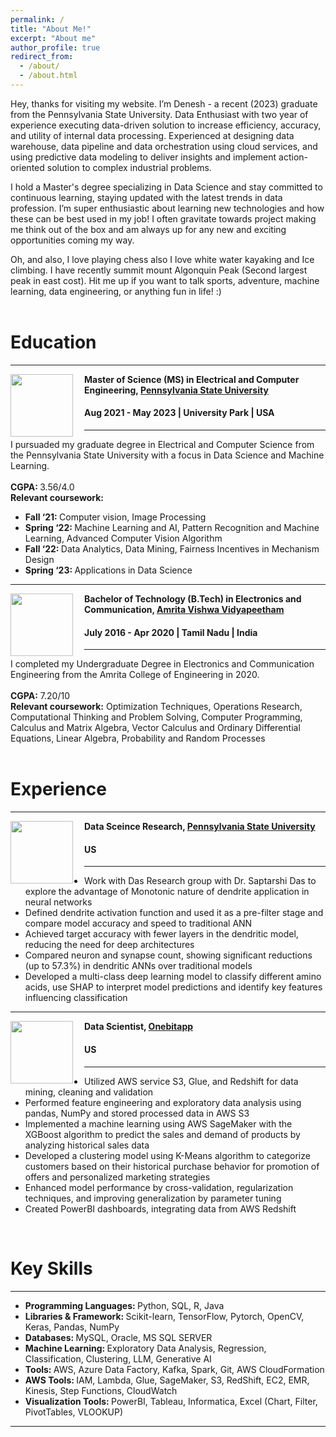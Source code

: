 ```yaml
---
permalink: /
title: "About Me!"
excerpt: "About me"
author_profile: true
redirect_from: 
  - /about/
  - /about.html
---
```

Hey, thanks for visiting my website. I’m Denesh - a recent (2023) graduate from the Pennsylvania State University. Data Enthusiast with two year of experience executing data-driven solution to increase efficiency, accuracy, and utility of internal data processing. Experienced at designing data warehouse, data pipeline and data orchestration using cloud services, and using predictive data modeling to deliver insights and implement action-oriented solution to complex industrial problems.

I hold a Master's degree specializing in Data Science and stay committed to continuous learning, staying updated with the latest trends in data profession. I’m super enthusiastic about learning new technologies and how these can be best used in my job! I often gravitate towards project making me think out of the box and am always up for any new and exciting opportunities coming my way.

Oh, and also, I love playing chess also I love white water kayaking and Ice climbing. I have recently summit mount Algonquin Peak (Second largest peak in east cost). Hit me up if you want to talk sports, adventure, machine learning, data engineering, or anything fun in life! :) 
<br> <br>
# Education
-----
<img align="left" height="100" width="100" src="http://deneshkumarmn.github.io/ds/images/pennstate.png" style="padding-right:15px">

**Master of Science (MS) in Electrical and Computer Engineering, [Pennsylvania State University](https://www.psu.edu/)**
#### Aug 2021 - May 2023 | University Park | USA

-----
I pursuaded my graduate degree in Electrical and Computer Science from the Pennsylvania State University with a focus in Data Science and Machine Learning. <br> <br>
<strong>CGPA: </strong> 3.56/4.0 <br>
<strong>Relevant coursework:</strong>
* <strong>Fall ‘21: </strong>Computer vision, Image Processing <br>
* <strong>Spring ‘22: </strong>Machine Learning and AI, Pattern Recognition and Machine Learning, Advanced Computer Vision Algorithm <br>
* <strong>Fall ‘22: </strong>Data Analytics, Data Mining, Fairness Incentives in Mechanism Design <br>
* <strong>Spring ‘23: </strong>Applications in Data Science  <br>

-----
<img align="left" height="100" width="100" src="http://deneshkumarmn.github.io/ds/images/amrita.png" style="padding-right:15px">

**Bachelor of Technology (B.Tech) in Electronics and Communication, [Amrita Vishwa Vidyapeetham](https://www.amrita.edu/)**
#### July 2016 - Apr 2020 | Tamil Nadu | India

-----
I completed my Undergraduate Degree in Electronics and Communication Engineering from the Amrita College of Engineering in 2020. <br> <br>
<strong>CGPA:</strong> 7.20/10 <br> 
<strong>Relevant coursework:</strong> Optimization Techniques, Operations Research, Computational Thinking and Problem Solving, Computer Programming, Calculus and Matrix Algebra, Vector Calculus and Ordinary Differential Equations, Linear Algebra, Probability and Random Processes<br>
<br>
# Experience
-----
<img align="left" height="100" width="100" src="http://deneshkumarmn.github.io/ds/images/pennstate.png" style="padding-right:15px">

**Data Sceince Research, [Pennsylvania State University](https://www.psu.edu/)** 
#### US
----- 
*	Work with Das Research group with Dr. Saptarshi Das to explore the advantage of Monotonic nature of dendrite application in
neural networks
*	Defined dendrite activation function and used it as a pre-filter stage and compare model accuracy and speed to traditional ANN
*	Achieved target accuracy with fewer layers in the dendritic model, reducing the need for deep architectures
*	Compared neuron and synapse count, showing significant reductions (up to 57.3%) in dendritic ANNs over traditional models
*	Developed a multi-class deep learning model to classify different amino acids, use SHAP to interpret model predictions and
identify key features influencing classification

-----
<img align="left" height="100" width="100" src="http://deneshkumarmn.github.io/ds/images/onebit.png" style="padding-right:15px">

**Data Scientist, [Onebitapp](https://onebitapp.com)** 
#### US 
-----
*	Utilized AWS service S3, Glue, and Redshift for data mining, cleaning and validation
* Performed feature engineering and exploratory data analysis using pandas, NumPy and stored processed data in AWS S3
* Implemented a machine learning using AWS SageMaker with the XGBoost algorithm to predict the sales and demand of
products by analyzing historical sales data
* Developed a clustering model using K-Means algorithm to categorize customers based on their historical purchase behavior
for promotion of offers and personalized marketing strategies
*	Enhanced model performance by cross-validation, regularization techniques, and improving generalization by parameter tuning
*	Created PowerBI dashboards, integrating data from AWS Redshift
<br>

# Key Skills
----
* <strong> Programming Languages: </strong>  Python, SQL, R, Java <br>
* <strong> Libraries & Framework: </strong> Scikit-learn, TensorFlow, Pytorch, OpenCV, Keras, Pandas, NumPy <br>
* <strong> Databases: </strong> MySQL, Oracle, MS SQL SERVER <br>
* <strong> Machine Learning: </strong> Exploratory Data Analysis, Regression, Classification, Clustering, LLM, Generative AI <br>
* <strong> Tools: </strong> AWS, Azure Data Factory, Kafka, Spark, Git, AWS CloudFormation <br>
* <strong> AWS Tools: </strong> IAM, Lambda, Glue, SageMaker, S3, RedShift, EC2, EMR, Kinesis, Step Functions, CloudWatch <br>
* <strong> Visualization Tools: </strong>  PowerBI, Tableau, Informatica, Excel (Chart, Filter, PivotTables, VLOOKUP) <br>

----
